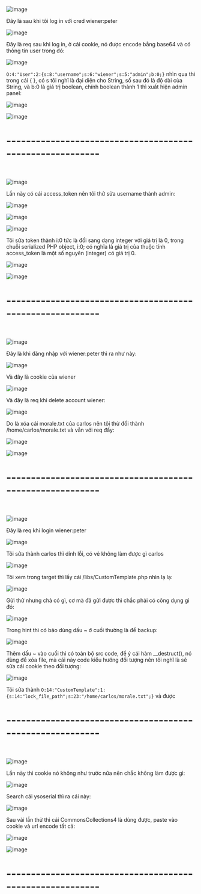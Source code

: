 ![image](https://github.com/user-attachments/assets/ec542df8-ec54-4369-a4b5-f14f2d310f87)

Đây là sau khi tôi log in với cred wiener:peter

![image](https://github.com/user-attachments/assets/a0edf15a-0c61-440b-a671-afad05fe7aad)

Đây là req sau khi log in, ở cái cookie, nó được encode bằng base64 và có thông tin user trong đó:

![image](https://github.com/user-attachments/assets/aecaec3d-99cd-4534-bab1-41d9f1312cfe)

`O:4:"User":2:{s:8:"username";s:6:"wiener";s:5:"admin";b:0;}` nhìn qua thì trong cái { }, có s tôi nghĩ là đại diện cho String, số sau đó là độ dài của String, và b:0 là giá trị boolean, chính boolean thành 1 thì xuất hiện admin panel:

![image](https://github.com/user-attachments/assets/e38f9e32-2c4e-45ff-bbc9-4a2e139fe2ee)

![image](https://github.com/user-attachments/assets/ef297f58-6719-40fe-9ed5-04556d223afb)

<h1>---------------------------------------------------------</h1>
<br>

![image](https://github.com/user-attachments/assets/63e82a38-bb0d-4ead-ba79-f48654f085a1)

Lần này có cái access_token nên tôi thử sửa username thành admin:

![image](https://github.com/user-attachments/assets/785b12a1-c036-408e-a2f4-52e51625acfe)

![image](https://github.com/user-attachments/assets/0d71731d-cc94-44a2-92a0-cd5bb3ebf022)

![image](https://github.com/user-attachments/assets/f0f6fc64-72eb-4464-bdce-d654fce3e446)

Tôi sửa token thành i:0 tức là đổi sang dạng integer với giá trị là 0, trong chuỗi serialized PHP object, i:0; có nghĩa là giá trị của thuộc tính access_token là một số nguyên (integer) có giá trị 0.

![image](https://github.com/user-attachments/assets/c6defdad-fa80-4035-9fd0-81ad80de66e5)

![image](https://github.com/user-attachments/assets/be19b556-3cf1-4891-b081-89720f101b17)

<h1>---------------------------------------------------------</h1>
<br>

![image](https://github.com/user-attachments/assets/ea457d0c-36a2-479a-92e4-a1815afd54cb)

Đây là khi đăng nhập với wiener:peter thì ra như này:

![image](https://github.com/user-attachments/assets/a0c208fa-af8a-4d32-874c-f74ec86a3bee)

Và đây là cookie của wiener

![image](https://github.com/user-attachments/assets/a47747d7-3107-4d4e-9059-7de4aec583ed)

Và đây là req khi delete account wiener:

![image](https://github.com/user-attachments/assets/9245f008-ba30-4cfc-bc6c-be9e5c7c8589)

Do là xóa cái morale.txt của carlos nên tôi thử đổi thành /home/carlos/morale.txt và vẫn với req đấy:

![image](https://github.com/user-attachments/assets/24ede55b-d19f-4120-8a05-abb9c568e65e)

![image](https://github.com/user-attachments/assets/513df6a0-acce-4352-9e97-fad27e6c7871)

<h1>---------------------------------------------------------</h1>
<br>

![image](https://github.com/user-attachments/assets/5f39ae74-f80f-4194-8197-b9ad7669c318)

Đây là req khi login wiener:peter 

![image](https://github.com/user-attachments/assets/e3841cdf-6d7d-4c66-894a-ed78aa49ea0a)

Tôi sửa thành carlos thì dính lỗi, có vẻ không làm được gì carlos 

![image](https://github.com/user-attachments/assets/7d34724d-b2fa-4c6a-85a6-07361d27667a)

Tôi xem trong target thì lấy cái /libs/CustomTemplate.php nhìn lạ lạ:

![image](https://github.com/user-attachments/assets/e22b975f-bf4b-4fa9-a688-ff512d2f880e)

Gửi thử nhưng chả có gì, cơ mà đã gửi được thì chắc phải có công dụng gì đó:

![image](https://github.com/user-attachments/assets/4a71d3a7-3dd2-476c-af6b-9304b0a8affe)

Trong hint thì có bảo dùng dấu ~ ở cuối thường là để backup:

![image](https://github.com/user-attachments/assets/5b8e827a-d28e-4d35-a842-bf851f265342)

Thêm dấu ~ vào cuối thì có toàn bộ src code, để ý cái hàm __destruct(), nó dùng để xóa file, mà cái này code kiểu hướng đối tượng nên tôi nghĩ là sẽ sửa cái cookie theo đối tượng:

![image](https://github.com/user-attachments/assets/52f8ac59-a399-464a-bd0e-1094666af2f7)

Tôi sửa thành `O:14:"CustomTemplate":1:{s:14:"lock_file_path";s:23:"/home/carlos/morale.txt";}` và được

<h1>---------------------------------------------------------</h1>
<br>

![image](https://github.com/user-attachments/assets/30abc50a-23e9-489d-826e-e8908d9cae08)

Lần này thì cookie nó không như trước nữa nên chắc không làm được gì:

![image](https://github.com/user-attachments/assets/eeb38616-35cb-479f-afb7-749ba835245c)

Search cái ysoserial thì ra cái này:

![image](https://github.com/user-attachments/assets/a1dc782d-0693-415e-87c6-d82d8ab8853f)

Sau vài lần thử thì cái CommonsCollections4 là dùng được, paste vào cookie và url encode tất cả:

![image](https://github.com/user-attachments/assets/68f4b02e-791e-46bd-8b95-0ee4ad749fe9)

![image](https://github.com/user-attachments/assets/ec1a9249-2357-4946-8290-bfd88ea627eb)

<h1>---------------------------------------------------------</h1>
<br>



